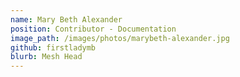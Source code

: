 ```yaml
---
name: Mary Beth Alexander
position: Contributor - Documentation
image_path: /images/photos/marybeth-alexander.jpg
github: firstladymb
blurb: Mesh Head
---
```

